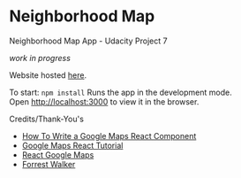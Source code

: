 # Neighborhood Map
Neighborhood Map App - Udacity Project 7

*work in progress*

Website hosted [here](https://amyfend.github.io/Neighborhood-Map/).

To start:
`npm install`
Runs the app in the development mode.<br>
Open [http://localhost:3000](http://localhost:3000) to view it in the browser.

Credits/Thank-You's
- [How To Write a Google Maps React Component](https://www.fullstackreact.com/articles/how-to-write-a-google-maps-react-component/#the-map-container-component)
- [Google Maps React Tutorial](https://www.npmjs.com/package/google-maps-react)
- [React Google Maps](https://tomchentw.github.io/react-google-maps/)
- [Forrest Walker](https://www.youtube.com/playlist?list=PL4rQq4MQP1crXuPtruu_eijgOUUXhcUCP)
